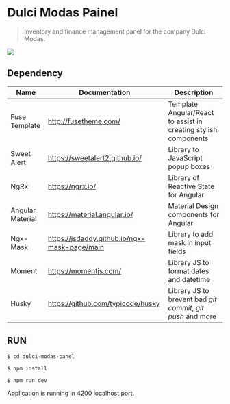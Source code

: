 # Dulci Modas Painel

> Inventory and finance management panel for the company Dulci Modas.

![](https://i.imgur.com/vxbwcxW.png)

## Dependency

| Name             | Documentation                                | Description                                                     |
| -----------------|----------------------------------------------|-----------------------------------------------------------------|
| Fuse Template    | http://fusetheme.com/                        | Template Angular/React to assist in creating stylish components |
| Sweet Alert      | https://sweetalert2.github.io/               | Library to JavaScript popup boxes                               |
| NgRx             | https://ngrx.io/                             | Library of Reactive State for Angular                           |
| Angular Material | https://material.angular.io/                 | Material Design components for Angular                          |
| Ngx-Mask         | https://jsdaddy.github.io/ngx-mask-page/main | Library to add mask in input fields                             |
| Moment           | https://momentjs.com/                        | Library JS to format dates and datetime                         |
| Husky            | https://github.com/typicode/husky            | Library JS to brevent bad *git commit*, *git push* and more     |

## RUN

```
$ cd dulci-modas-panel

$ npm install

$ npm run dev

```
Application is running in 4200 localhost port.
